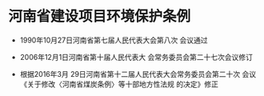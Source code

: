 # 河南省建设项目环境保护条例

- 1990年10月27日河南省第七届人民代表大会第八次
会议通过

- 2006年12月1日河南省第十届人民代表大
会常务委员会第二十七次会议修订

- 根据2016年3月
29日河南省第十二届人民代表大会常务委员会第二十次
会议《关于修改〈河南省煤炭条例〉等十部地方性法规
的决定》修正

<!-- INFO END -->